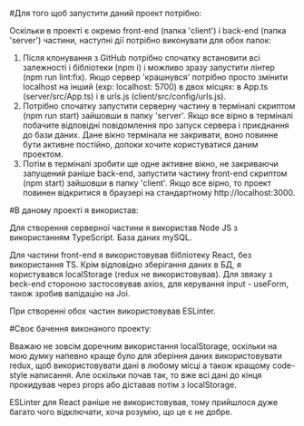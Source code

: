 #Для того щоб запустити даний проект потрібно:

Оскільки в проекті є окремо front-end (папка 'client') і back-end (папка 'server') частини, наступні
дії потрібно виконувати для обох папок:

1. Після клонування з GitHub потрібно спочатку встановити всі залежності і бібліотеки (npm i) і можливо зразу 
   запустити лінтер (npm run lint:fix). Якщо сервер 'крашнувся' потрібно просто змінити localhost на інший
   (exp: localhost: 5700) в двох місцях: в App.ts (server/src/App.ts) і в urls.js (client/src/config/urls.js).
2. Потрібно спочатку запустити серверну частину в терміналі скриптом (npm run start) зайшовши 
   в папку 'server'. Якщо все вірно в терміналі побачите відповідні повідомлення про запуск сервера
   і приєднання до бази даних. Дане вікно термінала не закривати, воно повинне бути активне постійно, 
   допоки хочите користуватися даним проектом.
3. Потім в терміналі зробити ще одне активне вікно, не закриваючи запущений раніше back-end, запустити 
   частину front-end скриптом (npm start) зайшовши в папку 'client'. Якщо все вірно, то проект повинен
   відкритися в браузері на стандартному http://localhost:3000.

#В даному проекті я використав:

Для створення серверної частини я використав Node JS з використанням TypeScript. База даних mySQL.

Для частини front-end я використовував бібліотеку React, без використання TS. Крім відповідно зберігання
даних в БД, я користувався localStorage (redux не використовував). Для звязку з beck-end стороною застосовував
axios, для керування input - useForm, також зробив валідацію на Joi.

При створенні обох частин використовував ESLinter.

#Своє бачення виконаного проекту:

Вважаю не зовсім доречним використання localStorage, оскільки на мою думку напевно краще було для 
зберіння даних використовувати redux, щоб використовувати дані в любому місці а також кращому
code-style написання. Але оскільки почав так, то вже всі дані до кінця прокидував через props або діставав 
потім з localStorage.

ESLinter для React раніше не використовував, тому прийшлося дуже багато чого відключати, хоча розумію,
що це є не добре.

